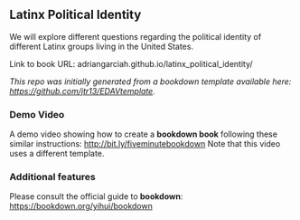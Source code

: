 ## Latinx Political Identity

We will explore different questions regarding the political identity of different Latinx groups living in the United States. 

Link to book URL: adriangarciah.github.io/latinx_political_identity/


*This repo was initially generated from a bookdown template available here: https://github.com/jtr13/EDAVtemplate.*	

### Demo Video	

A demo video showing how to create a **bookdown book** following these similar instructions: http://bit.ly/fiveminutebookdown Note that this video uses a different template.

### Additional features	

Please consult the official guide to **bookdown**: https://bookdown.org/yihui/bookdown



